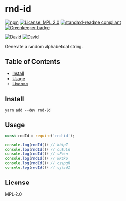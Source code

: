 # rnd-id

[![npm](https://img.shields.io/npm/v/rnd-id.svg?style=flat-square)](https://www.npmjs.com/package/rnd-id)
[![License: MPL 2.0](https://img.shields.io/badge/License-MPL%202.0-brightgreen.svg?style=flat-square)](https://opensource.org/licenses/MPL-2.0)
[![standard-readme compliant](https://img.shields.io/badge/standard--readme-OK-green.svg?style=flat-square)](https://github.com/RichardLitt/standard-readme)
[![Greenkeeper badge](https://img.shields.io/badge/greenkeeper-enabled-brightgreen.svg?style=flat-square)](https://greenkeeper.io/)

[![David](https://img.shields.io/david/yldio/rnd-id.svg?style=flat-square)](https://david-dm.org/yldio/rnd-id)
[![David](https://img.shields.io/david/dev/yldio/rnd-id.svg?style=flat-square)](https://david-dm.org/yldio/rnd-id?type=dev)

Generate a random alphabetical string.

## Table of Contents

- [Install](#install)
- [Usage](#usage)
- [License](#license)

## Install

```
yarn add --dev rnd-id
```

## Usage

```js
const rndId = require('rnd-id');

console.log(rndId()) // kbtpZ
console.log(rndId()) // cuBuLn
console.log(rndId()) // sPwzn
console.log(rndId()) // kKUko
console.log(rndId()) // czzpgR
console.log(rndId()) // cjtzdI
```

## License

MPL-2.0
